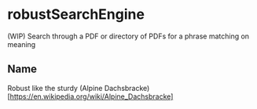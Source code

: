 # robustSearchEngine
(WIP) Search through a PDF or directory of PDFs for a phrase matching on meaning

## Name
Robust like the sturdy (Alpine Dachsbracke)[https://en.wikipedia.org/wiki/Alpine_Dachsbracke] 
